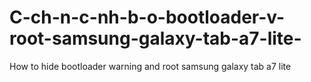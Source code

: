 # C-ch-n-c-nh-b-o-bootloader-v-root-samsung-galaxy-tab-a7-lite-
How to hide bootloader warning and root samsung galaxy tab a7 lite 
